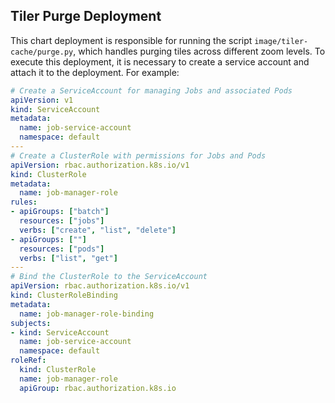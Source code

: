 ## Tiler Purge Deployment

This chart deployment is responsible for running the script `image/tiler-cache/purge.py`, which handles purging tiles across different zoom levels. To execute this deployment, it is necessary to create a service account and attach it to the deployment. For example:

```yaml
# Create a ServiceAccount for managing Jobs and associated Pods
apiVersion: v1
kind: ServiceAccount
metadata:
  name: job-service-account
  namespace: default
---
# Create a ClusterRole with permissions for Jobs and Pods
apiVersion: rbac.authorization.k8s.io/v1
kind: ClusterRole
metadata:
  name: job-manager-role
rules:
- apiGroups: ["batch"]
  resources: ["jobs"]
  verbs: ["create", "list", "delete"]
- apiGroups: [""]
  resources: ["pods"]
  verbs: ["list", "get"]
---
# Bind the ClusterRole to the ServiceAccount
apiVersion: rbac.authorization.k8s.io/v1
kind: ClusterRoleBinding
metadata:
  name: job-manager-role-binding
subjects:
- kind: ServiceAccount
  name: job-service-account
  namespace: default
roleRef:
  kind: ClusterRole
  name: job-manager-role
  apiGroup: rbac.authorization.k8s.io
```